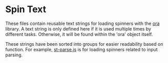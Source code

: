 # Spin Text

These files contain reusable text strings for loading spinners with the [ora](https://www.npmjs.com/package/ora-classic) library. A text string is only defined here if it is used multiple times by different tasks. Otherwise, it will be found within the 'ora' object itself.

These strings have been sorted into groups for easier readability based on function. For example, [st-parse.js](./st-parse.js) is for loading spinners related to input parsing.
